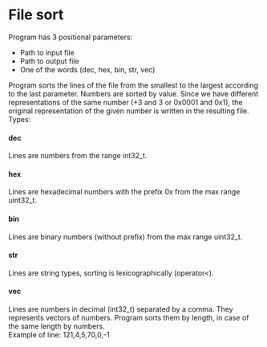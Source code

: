# File sort
Program has 3 positional parameters:
- Path to input file
- Path to output file
- One of the words (dec, hex, bin, str, vec)

Program sorts the lines of the file from the smallest to the largest according to the last parameter. Numbers are sorted by value. Since we have different representations of the same number (+3 and 3 or 0x0001 and 0x1), the original representation of the given number is written in the resulting file. Types:<br>
#### dec
Lines are numbers from the range int32_t.
#### hex
Lines are hexadecimal numbers with the prefix 0x from the max range uint32_t.
#### bin
Lines are binary numbers (without prefix) from the max range uint32_t.
#### str
Lines are string types, sorting is lexicographically (operator<).
#### vec
Lines are numbers in decimal (int32_t) separated by a comma. They represents vectors of numbers. Program sorts them by length, in case of the same length by numbers.<br>
Example of line: 121,4,5,70,0,-1
